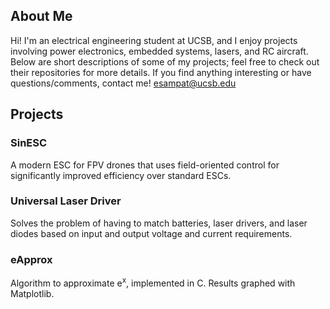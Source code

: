 ## About Me
Hi! I'm an electrical engineering student at UCSB, and I enjoy projects involving power electronics, embedded systems, lasers, and RC aircraft. Below are short descriptions of some of my projects; feel free to check out their repositories for more details. If you find anything interesting or have questions/comments, contact me! esampat@ucsb.edu

## Projects
### SinESC
A modern ESC for FPV drones that uses field-oriented control for significantly improved efficiency over standard ESCs.

### Universal Laser Driver
Solves the problem of having to match batteries, laser drivers, and laser diodes based on input and output voltage and current requirements.

### eApprox
Algorithm to approximate e<sup>x</sup>, implemented in C. Results graphed with Matplotlib.
